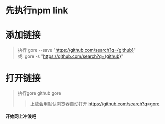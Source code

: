 # 先执行npm link

# 添加链接
> 执行 gore --save "https://github.com/search?q={github}"  
> 或: gore -s "https://github.com/search?q={github}"

# 打开链接
> 执行gore github gore
>> 上放会用默认浏览器自动打开 https://github.com/search?q=gore

#### 开始网上冲浪吧
